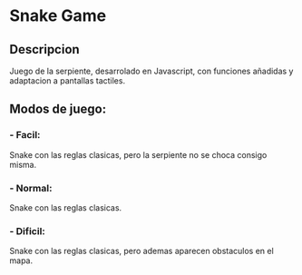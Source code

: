 # Snake Game

## Descripcion

Juego de la serpiente, desarrolado en Javascript, con funciones añadidas y adaptacion a pantallas tactiles.

## Modos de juego:
### - Facil:
Snake con las reglas clasicas, pero la serpiente no se choca consigo misma.
### - Normal:
Snake con las reglas clasicas.
### - Dificil:
Snake con las reglas clasicas, pero ademas aparecen obstaculos en el mapa.
